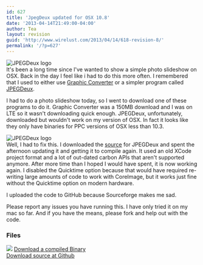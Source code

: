 ```yaml
---
id: 627
title: 'JpegDeux updated for OSX 10.8'
date: '2013-04-14T21:49:00-04:00'
author: Tea
layout: revision
guid: 'http://www.wirelust.com/2013/04/14/618-revision-8/'
permalink: '/?p=627'
---
```


![JPEGDeux logo](/apps/JPEGDeux/jpegdeux_1.png)  
It's been a long time since I've wanted to show a simple photo slideshow on OSX. Back in the day I feel like i had to do this more often. I remembered that I used to either use [Graphic Converter](http://www.lemkesoft.de/en/start/) or a simpler program called [JPEGDeux](http://sourceforge.net/projects/jpegdeux/).

I had to do a photo slideshow today, so I went to download one of these programs to do it. Graphic Converter was a 150MB download and I was on LTE so it wasn't downloading quick enough. JPEGDeux, unfortunately, downloaded but wouldn't work on my version of OSX. In fact it looks like they only have binaries for PPC versions of OSX less than 10.3.

![JPEGDeux logo](/apps/JPEGDeux/jpegdeux_3.png)  
Well, I had to fix this. I downloaded the [source](http://sourceforge.net/projects/jpegdeux/) for JPEGDeux and spent the afternoon updating it and getting it to compile again. It used an old XCode project format and a lot of out-dated carbon APIs that aren't supported anymore. After more time than I hoped I would have spent, it is now working again. I disabled the Quicktime option because that would have required re-writing large amounts of code to work with CoreImage, but it works just fine without the Quicktime option on modern hardware.

I uploaded the code to GitHub because Sourceforge makes me sad.

Please report any issues you have running this. I have only tried it on my mac so far. And if you have the means, please fork and help out with the code.

### Files

[![](http://www.wirelust.com/img/famfamicons/icons/page_white_put.png)](http://www.wirelust.com/apps/JPEGDeux/JPEGDeux_1.9.dmg) [Download a compiled Binary](http://www.wirelust.com/apps/JPEGDeux/JPEGDeux_1.9.dmg)  
[Download source at Github](https://github.com/teacurran/JpegDeux)